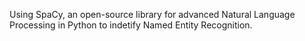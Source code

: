 Using SpaCy, an open-source library for advanced Natural Language Processing in Python to indetify Named Entity Recognition.